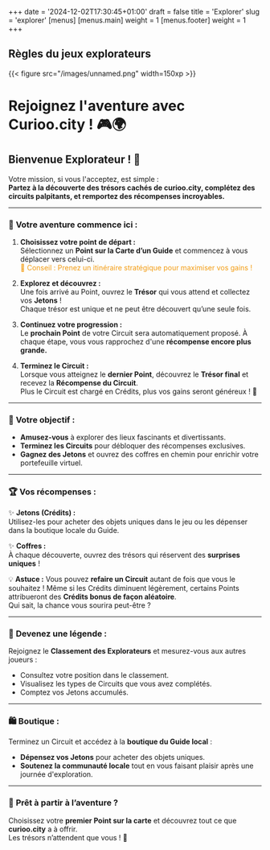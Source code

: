 +++
date = '2024-12-02T17:30:45+01:00'
draft = false
title = 'Explorer'
slug = 'explorer'
[menus]
  [menus.main]
    weight = 1
  [menus.footer]
    weight = 1
+++

## Règles du jeux explorateurs


{{< figure src="/images/unnamed.png" width=150xp >}}

# Rejoignez l'aventure avec **Curioo.city** ! 🎮🌍

## Bienvenue Explorateur ! 🌟  
Votre mission, si vous l'acceptez, est simple :  
**Partez à la découverte des trésors cachés de curioo.city, complétez des circuits palpitants, et remportez des récompenses incroyables.**

---

### 🚀 **Votre aventure commence ici :**
1. **Choisissez votre point de départ :**  
   Sélectionnez un **Point sur la Carte d’un Guide** et commencez à vous déplacer vers celui-ci.  
   <span style="color:#f39c12;">🌟 Conseil : Prenez un itinéraire stratégique pour maximiser vos gains !</span>
   
2. **Explorez et découvrez :**  
   Une fois arrivé au Point, ouvrez le **Trésor** qui vous attend et collectez vos **Jetons** !  
   Chaque trésor est unique et ne peut être découvert qu’une seule fois.

3. **Continuez votre progression :**  
   Le **prochain Point** de votre Circuit sera automatiquement proposé. À chaque étape, vous vous rapprochez d'une **récompense encore plus grande.**

4. **Terminez le Circuit :**  
   Lorsque vous atteignez le **dernier Point**, découvrez le **Trésor final** et recevez la **Récompense du Circuit**.  
   Plus le Circuit est chargé en Crédits, plus vos gains seront généreux ! 🎁

---

### 🎯 **Votre objectif :**
- **Amusez-vous** à explorer des lieux fascinants et divertissants.  
- **Terminez les Circuits** pour débloquer des récompenses exclusives.  
- **Gagnez des Jetons** et ouvrez des coffres en chemin pour enrichir votre portefeuille virtuel.

---

### 🏆 **Vos récompenses :**
✨ **Jetons (Crédits) :**  
Utilisez-les pour acheter des objets uniques dans le jeu ou les dépenser dans la boutique locale du Guide.

✨ **Coffres :**  
À chaque découverte, ouvrez des trésors qui réservent des **surprises uniques** !

💡 **Astuce :** Vous pouvez **refaire un Circuit** autant de fois que vous le souhaitez ! Même si les Crédits diminuent légèrement, certains Points attribueront des **Crédits bonus de façon aléatoire**.  
Qui sait, la chance vous sourira peut-être ?

---

### 👑 **Devenez une légende :**
Rejoignez le **Classement des Explorateurs** et mesurez-vous aux autres joueurs :  
- Consultez votre position dans le classement.  
- Visualisez les types de Circuits que vous avez complétés.  
- Comptez vos Jetons accumulés.

---

### 🛍️ **Boutique :**
Terminez un Circuit et accédez à la **boutique du Guide local** :  
- **Dépensez vos Jetons** pour acheter des objets uniques.  
- **Soutenez la communauté locale** tout en vous faisant plaisir après une journée d'exploration.

---

### 🎒 **Prêt à partir à l’aventure ?**
Choisissez votre **premier Point sur la carte** et découvrez tout ce que **curioo.city** a à offrir.  
Les trésors n’attendent que vous ! 🚀